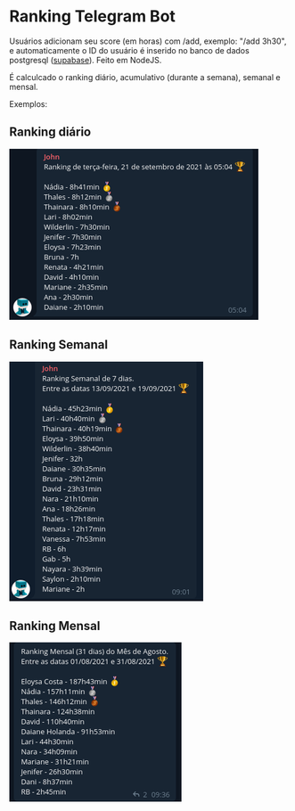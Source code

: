 # Ranking Telegram Bot

Usuários adicionam seu score (em horas) com /add, exemplo: "/add 3h30", e automaticamente o ID do usuário é inserido no banco de dados postgresql ([supabase](https://supabase.io/)). Feito em NodeJS.

É calculcado o ranking diário, acumulativo (durante a semana), semanal e mensal.

Exemplos:<br/>

## Ranking diário

![Ranking diário](/img/ranking-diario.png)

## Ranking Semanal

![Ranking semanal](/img/ranking-semanal.png)

## Ranking Mensal

![Ranking mensal](/img/ranking-mensal.png)
